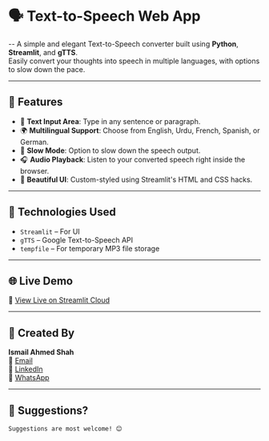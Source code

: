 
# 🗣️ Text-to-Speech Web App
--
A simple and elegant Text-to-Speech converter built using **Python**, **Streamlit**, and **gTTS**.  
Easily convert your thoughts into speech in multiple languages, with options to slow down the pace.

---

## 🚀 Features

- 📝 **Text Input Area**: Type in any sentence or paragraph.
- 🌍 **Multilingual Support**: Choose from English, Urdu, French, Spanish, or German.
- 🐢 **Slow Mode**: Option to slow down the speech output.
- 🎧 **Audio Playback**: Listen to your converted speech right inside the browser.
- 🎨 **Beautiful UI**: Custom-styled using Streamlit's HTML and CSS hacks.

---


## 🧠 Technologies Used

- `Streamlit` – For UI
- `gTTS` – Google Text-to-Speech API
- `tempfile` – For temporary MP3 file storage

---


## 🌐 Live Demo

🔗 [View Live on Streamlit Cloud](https://text-to-speak.streamlit.app/)

---

## 🙌 Created By

**Ismail Ahmed Shah**  
📧 [Email](mailto:ismailahmedshahpk@gmail.com)  
🔗 [LinkedIn](https://www.linkedin.com/in/ismail-ahmed-shah-2455b01ba/)  
💬 [WhatsApp](https://wa.me/923322241405)

---

## 💬 Suggestions?

```markdown
Suggestions are most welcome! 😊
```

